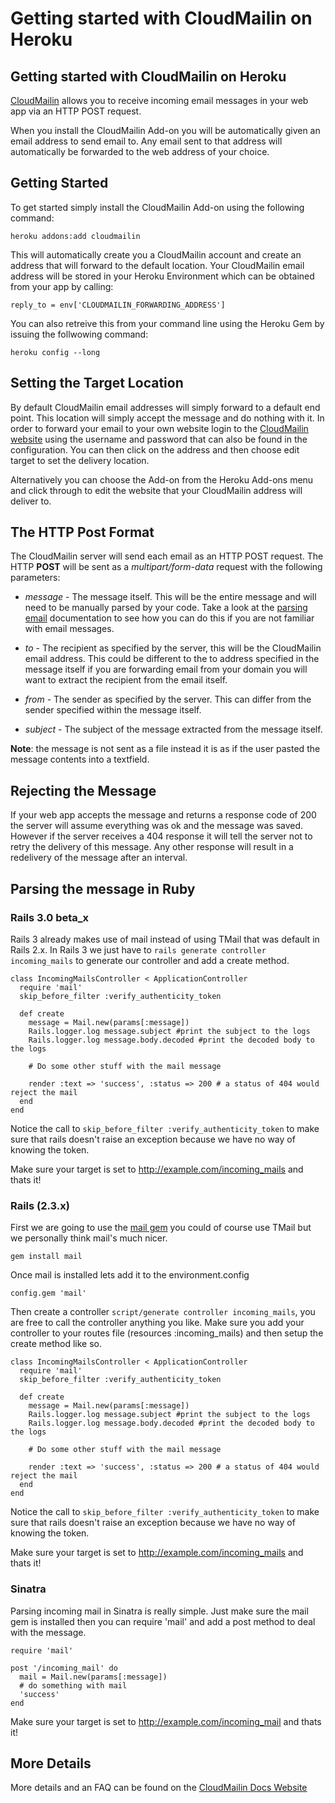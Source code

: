 # Getting started with CloudMailin on Heroku
## Getting started with CloudMailin on Heroku

[CloudMailin](http://cloudmailin.com) allows you to receive incoming email messages in your web app via an HTTP POST request.

When you install the CloudMailin Add-on you will be automatically given an email address to send email to. Any email sent to that address will automatically be forwarded to the web address of your choice.

## Getting Started
To get started simply install the CloudMailin Add-on using the following command:

    heroku addons:add cloudmailin
    
This will automatically create you a CloudMailin account and create an address that will forward to the default location. Your CloudMailin email address will be stored in your Heroku Environment which can be obtained from your app by calling:

    reply_to = env['CLOUDMAILIN_FORWARDING_ADDRESS']

You can also retreive this from your command line using the Heroku Gem by issuing the follwowing command:

    heroku config --long

## Setting the Target Location
By default CloudMailin email addresses will simply forward to a default end point. This location will simply accept the message and do nothing with it. In order to forward your email to your own website login to the [CloudMailin website](http://cloudmailin.com) using the username and password that can also be found in the configuration. You can then click on the address and then choose edit target to set the delivery location.

Alternatively you can choose the Add-on from the Heroku Add-ons menu and click through to edit the website that your CloudMailin address will deliver to.

## The HTTP Post Format
The CloudMailin server will send each email as an HTTP POST request. The HTTP **POST** will be sent as a _multipart/form-data_ request with the following parameters:

* _message_ - The message itself. This will be the entire message and will need to be manually parsed by your code. Take a look at the [parsing email](parsing_email) documentation to see how you can do this if you are not familiar with email messages.

* _to_ - The recipient as specified by the server, this will be the CloudMailin email address. This could be different to the to address specified in the message itself if you are forwarding email from your domain you will want to extract the recipient from the email itself.

* _from_ - The sender as specified by the server. This can differ from the sender specified within the message itself.

* _subject_ - The subject of the message extracted from the message itself.

**Note**: the message is not sent as a file instead it is as if the user pasted the message contents into a textfield.

## Rejecting the Message
If your web app accepts the message and returns a response code of 200 the server will assume everything was ok and the message was saved. However if the server receives a 404 response it will tell the server not to retry the delivery of this message. Any other response will result in a redelivery of the message after an interval.

## Parsing the message in Ruby
### Rails 3.0 beta_x
Rails 3 already makes use of mail instead of using TMail that was default in Rails 2.x. In Rails 3 we just have to `rails generate controller incoming_mails` to generate our controller and add a create method.

    class IncomingMailsController < ApplicationController    
      require 'mail'
      skip_before_filter :verify_authenticity_token
  
      def create
        message = Mail.new(params[:message])
        Rails.logger.log message.subject #print the subject to the logs
        Rails.logger.log message.body.decoded #print the decoded body to the logs
    
        # Do some other stuff with the mail message
    
        render :text => 'success', :status => 200 # a status of 404 would reject the mail
      end
    end

Notice the call to `skip_before_filter :verify_authenticity_token` to make sure that rails doesn't raise an exception because we have no way of knowing the token.

Make sure your target is set to http://example.com/incoming_mails and thats it!

### Rails (2.3.x)
First we are going to use the [mail gem](http://github.com/mikel/mail/) you could of course use TMail but we personally think mail's much nicer.

    gem install mail

Once mail is installed lets add it to the environment.config

    config.gem 'mail'

Then create a controller `script/generate controller incoming_mails`, you are free to call the controller anything you like. Make sure you add your controller to your routes file (resources :incoming_mails) and then setup the create method like so.

    class IncomingMailsController < ApplicationController    
      require 'mail'
      skip_before_filter :verify_authenticity_token
      
      def create
        message = Mail.new(params[:message])
        Rails.logger.log message.subject #print the subject to the logs
        Rails.logger.log message.body.decoded #print the decoded body to the logs
        
        # Do some other stuff with the mail message
        
        render :text => 'success', :status => 200 # a status of 404 would reject the mail
      end
    end

Notice the call to `skip_before_filter :verify_authenticity_token` to make sure that rails doesn't raise an exception because we have no way of knowing the token.

Make sure your target is set to http://example.com/incoming_mails and thats it!


### Sinatra
Parsing incoming mail in Sinatra is really simple. Just make sure the mail gem is installed then you can require 'mail' and add a post method to deal with the message.

    require 'mail'

    post '/incoming_mail' do
      mail = Mail.new(params[:message])
      # do something with mail
      'success'
    end

Make sure your target is set to http://example.com/incoming_mail and thats it!

## More Details
More details and an FAQ can be found on the [CloudMailin Docs Website](http://docs.cloudmailin.com)